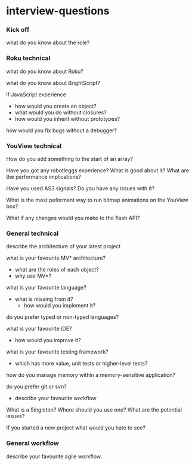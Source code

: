interview-questions
===================

### Kick off

what do you know about the role?

### Roku technical

what do you know about Roku?

what do you know about BrightScript?

if JavaScript experience
  - how would you create an object?
  - what would you do without closures?
  - how would you inherit without prototypes?

how would you fix bugs without a debugger?

### YouView technical

How do you add something to the start of an array?

Have you got any robotleggs experience? What is good about it? What are the performance implications?

Have you used AS3 signals? Do you have any issues with it?

What is the most peformant way to run bitmap animations on the YouView box?

What if any changes would you make to the flash API?

### General technical

describe the architecture of your latest project

what is your favourite MV* architecture?
  - what are the roles of each object?
  - why use MV*?

what is your favourite language?
  - what is missing from it?
    - how would you implement it?

do you prefer typed or non-typed languages?

what is your favourite IDE?
  - how would you improve it?

what is your favourite testing framework?
  - which has more value, unit tests or higher-level tests?

how do you manage memory within a memory-sensitive application?

do you prefer git or svn?
  - describe your favourite workflow

What is a Singleton? Where should you use one? What are the potential issues?

If you started a new project what would you hate to see?

### General workflow

describe your favourite agile workflow
